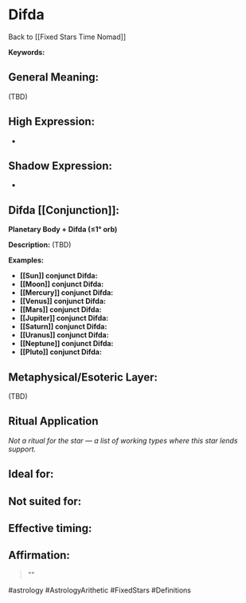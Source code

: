 # Difda

Back to [[Fixed Stars Time Nomad]]

**Keywords:** 

## General Meaning:
(TBD)

## High Expression:
- 

## Shadow Expression:
- 

## Difda [[Conjunction]]:

**Planetary Body + Difda (≤1° orb)**

**Description:**
(TBD)

**Examples:**
- **[[Sun]] conjunct Difda:** 
- **[[Moon]] conjunct Difda:** 
- **[[Mercury]] conjunct Difda:** 
- **[[Venus]] conjunct Difda:** 
- **[[Mars]] conjunct Difda:** 
- **[[Jupiter]] conjunct Difda:** 
- **[[Saturn]] conjunct Difda:** 
- **[[Uranus]] conjunct Difda:** 
- **[[Neptune]] conjunct Difda:** 
- **[[Pluto]] conjunct Difda:** 

## Metaphysical/Esoteric Layer:
(TBD)

## Ritual Application
*Not a ritual for the star — a list of working types where this star lends support.*

**Ideal for:**
- 
**Not suited for:**
- 
**Effective timing:**
- 

## Affirmation:

> ""

#astrology #AstrologyArithetic #FixedStars #Definitions
